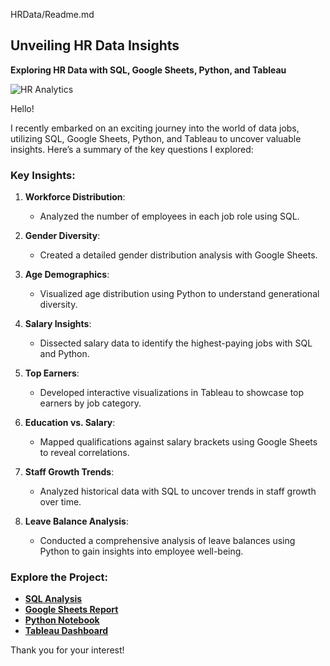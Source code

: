 HRData/Readme.md
## Unveiling HR Data Insights

**Exploring HR Data with SQL, Google Sheets, Python, and Tableau**

![HR Analytics](https://b1948610.smushcdn.com/1948610/wp-content/uploads/2022/12/HR-Analytics.png?lossy=1&strip=1&webp=1)



Hello!

I recently embarked on an exciting journey into the world of data jobs, utilizing SQL, Google Sheets, Python, and Tableau to uncover valuable insights. Here’s a summary of the key questions I explored:

### Key Insights:

1. **Workforce Distribution**: 
   - Analyzed the number of employees in each job role using SQL.

2. **Gender Diversity**: 
   - Created a detailed gender distribution analysis with Google Sheets.

3. **Age Demographics**: 
   - Visualized age distribution using Python to understand generational diversity.

4. **Salary Insights**: 
   - Dissected salary data to identify the highest-paying jobs with SQL and Python.

5. **Top Earners**: 
   - Developed interactive visualizations in Tableau to showcase top earners by job category.

6. **Education vs. Salary**: 
   - Mapped qualifications against salary brackets using Google Sheets to reveal correlations.

7. **Staff Growth Trends**: 
   - Analyzed historical data with SQL to uncover trends in staff growth over time.

8. **Leave Balance Analysis**: 
   - Conducted a comprehensive analysis of leave balances using Python to gain insights into employee well-being.

### Explore the Project:

- **[SQL Analysis](https://github.com/dakshbhatnagar/SQLProjects/blob/main/HRData/hrdata.sql)**
- **[Google Sheets Report](https://docs.google.com/spreadsheets/d/1lwlEvrsFU1KSj5ZIiyMtdJumEe0XmGajgKIBqkA8qQU/edit#gid=398584065)**
- **[Python Notebook](/HRData/PySpark_Starter.ipynb)**
- **[Tableau Dashboard](https://public.tableau.com/app/profile/daksh.bhatnagar/viz/HRDashboard_17062781484950/Dashboard1?publish=yes)**

Thank you for your interest!